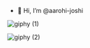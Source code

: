- 👋 Hi, I’m @aarohi-joshi


![giphy (1)](https://user-images.githubusercontent.com/30172661/206820660-ca6549ea-6036-48e9-aca2-4b2541793018.gif)

![giphy (2)](https://user-images.githubusercontent.com/30172661/206821430-67e2c57a-9a8a-4ca0-933d-74dc3d5cc639.gif)

<!---
aarohi-joshi/aarohi-joshi is a ✨ special ✨ repository because its `README.md` (this file) appears on your GitHub profile.
You can click the Preview link to take a look at your changes.
--->
